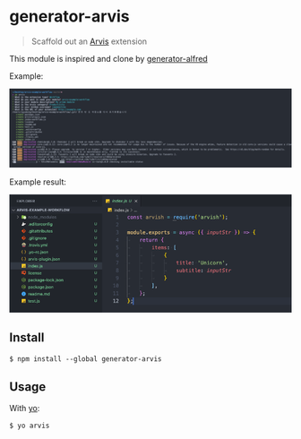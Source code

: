 # generator-arvis

> Scaffold out an [Arvis](https://github.com/jopemachine/arvis) extension

This module is inspired and clone by [generator-alfred](https://github.com/SamVerschueren/generator-alfred)

Example:

![](./media/demo.png)

Example result:

![](./media/demo2.png)

## Install

```
$ npm install --global generator-arvis
```


## Usage

With [yo](https://github.com/yeoman/yo):

```
$ yo arvis
```
